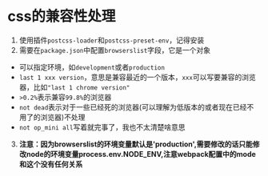 # css的兼容性处理

1. 使用插件`postcss-loader`和`postcss-preset-env`，记得安装
2. 需要在`package.json`中配置`browserslist`字段，它是一个对象

- 可以指定环境，如`development`或者`production`
- `last 1 xxx version`，意思是兼容最近的一个版本，`xxx`可以写要兼容的浏览器，比如`"last 1 chrome version"`
- `>0.2%`表示兼容`99.8%`的浏览器
- `not dead`表示对于一些已经死的浏览器(可以理解为低版本的或者现在已经不用了的浏览器)不处理
- `not op_mini all`写着就完事了，我也不太清楚啥意思

3. **注意：因为browserslist的环境变量默认是'production',需要修改的话只能修改node的环境变量process.env.NODE_ENV,注意webpack配置中的mode和这个没有任何关系**